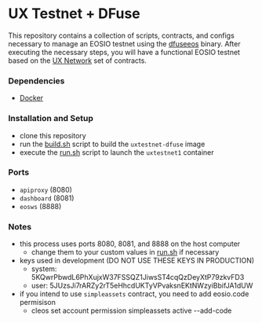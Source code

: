 # UX Testnet + DFuse

This repository contains a collection of scripts, contracts, and configs necessary to manage an EOSIO testnet using the [dfuseeos](https://github.com/dfuse-io/dfuse-eosio) binary. After executing the necessary steps, you will have a functional EOSIO testnet based on the [UX Network](https://github.com/UXNetwork/ux.contracts/) set of contracts.

### Dependencies
- [Docker](https://www.docker.com/)

### Installation and Setup
- clone this repository
- run the [build.sh](build.sh) script to build the `uxtestnet-dfuse` image
- execute the [run.sh](run.sh) script to launch the `uxtestnet1` container

### Ports
- `apiproxy` (8080)
- `dashboard` (8081)
- `eosws` (8888)

### Notes
- this process uses ports 8080, 8081, and 8888 on the host computer
	- change them to your custom values in [run.sh](run.sh) if necessary
- keys used in development (DO NOT USE THESE KEYS IN PRODUCTION)
  - system: 5KQwrPbwdL6PhXujxW37FSSQZ1JiwsST4cqQzDeyXtP79zkvFD3
  - user: 5JUzsJi7rARZy2rT5eHhcdUKTyVPvaksnEKtNWzyiBbifJA1dUW
- if you intend to use `simpleassets` contract, you need to add eosio.code permisison
  - cleos set account permission simpleassets active --add-code
